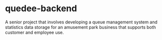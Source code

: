 # quedee-backend
A senior project that involves developing a queue management system and statistics data storage for an amusement park business that supports both customer and employee use.
